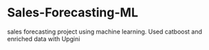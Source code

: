 # Sales-Forecasting-ML
sales forecasting project using machine learning. Used catboost and enriched data with Upgini
